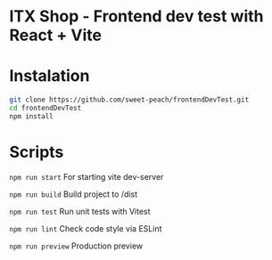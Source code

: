 # ITX Shop - Frontend dev test with React + Vite



# Instalation

```bash
git clone https://github.com/sweet-peach/frontendDevTest.git
cd frontendDevTest
npm install
```

# Scripts

`npm run start` For starting vite dev-server

`npm run build` Build project to /dist

`npm run test` Run unit tests with Vitest

`npm run lint` Check code style via ESLint

`npm run preview` Production preview
